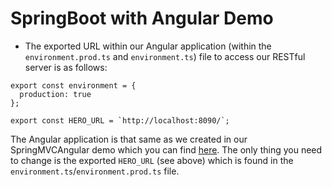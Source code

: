 # SpringBoot with Angular Demo
- The exported URL within our Angular application (within the `environment.prod.ts` and `environment.ts`) file to access our RESTful server is as follows:

```
export const environment = {
  production: true
};

export const HERO_URL = `http://localhost:8090/`;
```

The Angular application is that same as we created in our SpringMVCAngular demo which you can find [here](https://github.com/201026-reston-java-msa/demos/tree/main/week6/SpringMVCAngular/angular-hero).  The only thing you need to change is the exported `HERO_URL` (see above) which is found in the `environment.ts`/`environment.prod.ts` file.

